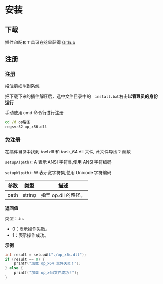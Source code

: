 # 安装

## 下载

插件和配套工具可在这里获得 [Github](https://github.com/WallBreaker2/op/releases)

## 注册

### 注册

把注册插件到系统

把下载下来的插件解压后，选中文件目录中的：`install.bat`右击**以管理员的身份运行**

手动使用 cmd 命令行进行注册

```cmd
cd /d op路径
regsvr32 op_x86.dll
```

### 免注册

在插件目录中找到 tool.dll 和 tools_64.dll 文件, 此文件导出 2 函数

`setupA(path)`: A 表示 ANSI 字符集,使用 ANSI 字符编码

`setupW(path)`: W 表示宽字符集,使用 Unicode 字符编码

| 参数 | 类型   | 描述                 |
| ---- | ------ | -------------------- |
| path | string | 指定 op.dll 的路径。 |

**返回值**

类型：`int`

- 0：表示操作失败。
- 1：表示操作成功。

**示例**

```c
int result = setupW(L"./op_x64.dll");
if (result == 0) {
    printf("加载 op_x64 文件失败！");
} else {
    printf("加载 op_x64文件成功！");
}
```
